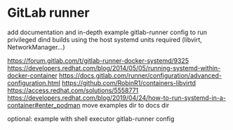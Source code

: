 # GitLab runner

add documentation and in-depth example gitlab-runner config to run privileged dind builds using the host systemd units required (libvirt, NetworkManager...)

https://forum.gitlab.com/t/gitlab-runner-docker-systemd/9325
https://developers.redhat.com/blog/2014/05/05/running-systemd-within-docker-container
https://docs.gitlab.com/runner/configuration/advanced-configuration.html
https://github.com/RobinR1/containers-libvirtd
https://access.redhat.com/solutions/5558771
https://developers.redhat.com/blog/2019/04/24/how-to-run-systemd-in-a-container#enter_podman
move examples dir to docs dir

optional: example with shell executor gitlab-runner config
